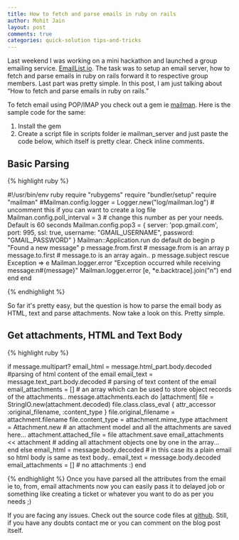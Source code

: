 ```yaml
---
title: How to fetch and parse emails in ruby on rails
author: Mohit Jain
layout: post
comments: true
categories: quick-solution tips-and-tricks
---
```


Last weekend I was working on a mini hackathon and launched a group emailing service. [EmailList.io][1]. The task was to setup an email server, how to fetch and parse emails in ruby on rails forward it to respective group members. Last part was pretty simple. In this post, I am just talking about “How to fetch and parse emails in ruby on rails.”

 [1]: http://emaillist.io/?utm_source=codebeerstartups&utm_medium=blogpost&utm_campaign=codebeerstartups

To fetch email using POP/IMAP you check out a gem ie [mailman][2].
Here is the sample code for the same:

 [2]: https://github.com/titanous/mailman

1. Install the gem
2. Create a script file in scripts folder ie mailman_server and just paste the code below,
   which itself is pretty clear. Check inline comments.



## Basic Parsing

{% highlight ruby %}

  #!/usr/bin/env ruby
  require "rubygems"
  require "bundler/setup"
  require "mailman"
  #Mailman.config.logger = Logger.new("log/mailman.log")  # uncomment this if you can want to create a log file
  Mailman.config.poll_interval = 3  # change this number as per your needs. Default is 60 seconds
  Mailman.config.pop3 = {
    server: 'pop.gmail.com', port: 995, ssl: true,
    username: "GMAIL_USERNAME",
    password: "GMAIL_PASSWORD"
  }
    Mailman::Application.run do
    default do
      begin
      p "Found a new message"
      p message.from.first # message.from is an array
      p message.to.first # message.to is an array again..
      p message.subject
      rescue Exception => e
        Mailman.logger.error "Exception occurred while receiving message:n#{message}"
        Mailman.logger.error [e, *e.backtrace].join("n")
      end
    end
  end

{% endhighlight %}

So far it's pretty easy, but the question is how to parse the email body as HTML, text and parse attachments. Now take a look on this. Pretty simple.

## Get attachments, HTML and Text Body

{% highlight ruby %}

  if message.multipart?
    email_html = message.html_part.body.decoded  #parsing of html content of the email
    email_text = message.text_part.body.decoded  # parsing of text content of the email
    email_attachments = []   # an array which can be used to store object records of the attachments..
    message.attachments.each do |attachment|
      file = StringIO.new(attachment.decoded)
      file.class.class_eval { attr_accessor :original_filename, :content_type }
      file.original_filename = attachment.filename
      file.content_type = attachment.mime_type
      attachment = Attachment.new    # an attachment model and all the attachments are saved here...
      attachment.attached_file = file
      attachment.save
      email_attachments << attachment   # adding all attachment objects one by one in the array...
    end
  else
    email_html = message.body.decoded    # in this case its a plain email so html body is same as text body..
    email_text = message.body.decoded
    email_attachments = []   # no attachments :)
  end

{% endhighlight %}
Once you have parsed all the attributes from the email ie to, from, email attachments now you can easily pass it to delayed job or something like creating a ticket or whatever you want to do as per you needs ;)

If you are facing any issues. Check out the source code files at [github][3]. Still, if you have any doubts contact me or you can comment on the blog post itself.

  [3]: https://github.com/mohitjain/mailman_example_code
